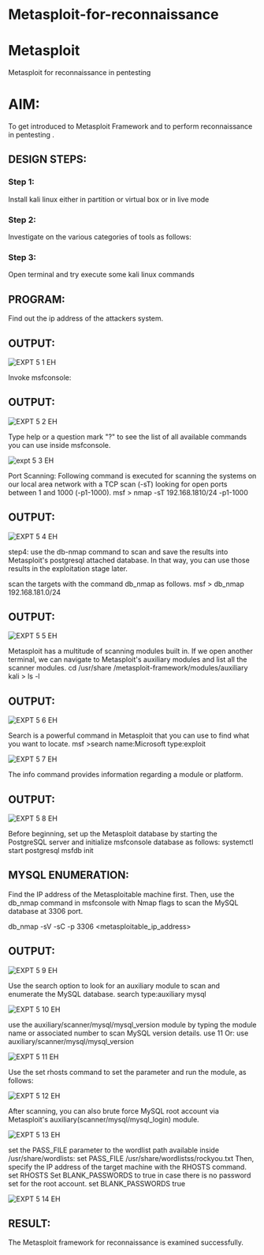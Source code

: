 # Metasploit-for-reconnaissance

# Metasploit

Metasploit for reconnaissance in pentesting

# AIM:

To get introduced to Metasploit Framework and to  perform reconnaissance  in pentesting .

## DESIGN STEPS:

### Step 1:

Install kali linux either in partition or virtual box or in live mode

### Step 2:

Investigate on the various categories of tools as follows:

### Step 3:

Open terminal and try execute some kali linux commands

## PROGRAM:

Find out the ip address of the attackers system.

## OUTPUT:

![EXPT 5 1 EH](https://github.com/22008686/Metasploit-for-reconnaissance/assets/118916413/e40df7c1-bc88-44d6-bc17-ab4df831e450)

Invoke msfconsole:

## OUTPUT:

![EXPT 5 2 EH](https://github.com/22008686/Metasploit-for-reconnaissance/assets/118916413/d6c4219f-1abf-468e-94fd-33dba9e1a2b4)

Type help or a question mark "?" to see the list of all available commands you can use inside msfconsole.

![expt 5 3 EH](https://github.com/22008686/Metasploit-for-reconnaissance/assets/118916413/0930ab64-0b0b-4b46-89d9-74851fa25112)

Port Scanning: Following command is executed for scanning the systems on our local area network with a TCP scan (-sT) looking for open ports between 1 and 1000 (-p1-1000). msf > nmap -sT 192.168.1810/24 -p1-1000

## OUTPUT:

![EXPT 5 4 EH](https://github.com/22008686/Metasploit-for-reconnaissance/assets/118916413/50aa87b5-d5b7-4cec-bdd3-dd42e933929d)

step4: use the db-nmap command to scan and save the results into Metasploit's postgresql attached database. In that way, you can use those results in the exploitation stage later.

scan the targets with the command db_nmap as follows. msf > db_nmap 192.168.181.0/24

## OUTPUT:

![EXPT 5 5 EH](https://github.com/22008686/Metasploit-for-reconnaissance/assets/118916413/f42404df-bf5c-4bf7-bf84-201e3712afde)

Metasploit has a multitude of scanning modules built in. If we open another terminal, we can navigate to Metasploit's auxiliary modules and list all the scanner modules. cd /usr/share /metasploit-framework/modules/auxiliary kali > ls -l

## OUTPUT:

![EXPT 5 6 EH](https://github.com/22008686/Metasploit-for-reconnaissance/assets/118916413/bb4ab4d9-eaf8-4c46-929b-0a860e1feffc)

Search is a powerful command in Metasploit that you can use to find what you want to locate. msf >search name:Microsoft type:exploit

![EXPT 5 7 EH](https://github.com/22008686/Metasploit-for-reconnaissance/assets/118916413/1d1b1830-2ec9-4b37-a798-5c218c4450e9)

The info command provides information regarding a module or platform.

## OUTPUT:

![EXPT 5 8 EH](https://github.com/22008686/Metasploit-for-reconnaissance/assets/118916413/36ca4681-8947-45b6-bd29-cccbeb3f843b)

Before beginning, set up the Metasploit database by starting the PostgreSQL server and initialize msfconsole database as follows: systemctl start postgresql msfdb init

## MYSQL ENUMERATION:

Find the IP address of the Metasploitable machine first. Then, use the db_nmap command in msfconsole with Nmap flags to scan 
the MySQL database at 3306 port.

db_nmap -sV -sC -p 3306 <metasploitable_ip_address>

## OUTPUT:

![EXPT 5 9 EH](https://github.com/22008686/Metasploit-for-reconnaissance/assets/118916413/2e0d0b84-71f7-4905-a42d-d9281adfc3a2)

Use the search option to look for an auxiliary module to scan and enumerate the MySQL database. search type:auxiliary mysql

![EXPT 5 10 EH](https://github.com/22008686/Metasploit-for-reconnaissance/assets/118916413/35bce4cc-660e-473a-96c4-32b46703442d)

use the auxiliary/scanner/mysql/mysql_version module by typing the module name or associated number to scan MySQL version details. use 11 Or: use auxiliary/scanner/mysql/mysql_version

![EXPT 5 11 EH](https://github.com/22008686/Metasploit-for-reconnaissance/assets/118916413/5c15b119-a600-4cd1-ad98-81f6ffe5cf66)

Use the set rhosts command to set the parameter and run the module, as follows:

![EXPT 5 12 EH](https://github.com/22008686/Metasploit-for-reconnaissance/assets/118916413/caa4e2f0-21dc-4b0c-84d1-4d1b47a6dd26)

After scanning, you can also brute force MySQL root account via Metasploit's auxiliary(scanner/mysql/mysql_login) module.

![EXPT 5 13 EH](https://github.com/22008686/Metasploit-for-reconnaissance/assets/118916413/3dbe79aa-f888-4a73-97cb-ede8cb15c012)

set the PASS_FILE parameter to the wordlist path available inside /usr/share/wordlists: set PASS_FILE /usr/share/wordlistss/rockyou.txt Then, specify the IP address of the target machine with the RHOSTS command. set RHOSTS Set BLANK_PASSWORDS to true in case there is no password set for the root account. set BLANK_PASSWORDS true

![EXPT 5 14 EH](https://github.com/22008686/Metasploit-for-reconnaissance/assets/118916413/119bb7b5-a6f0-443a-aa4f-884fc5796560)

## RESULT:

The Metasploit framework for reconnaissance is examined successfully.
